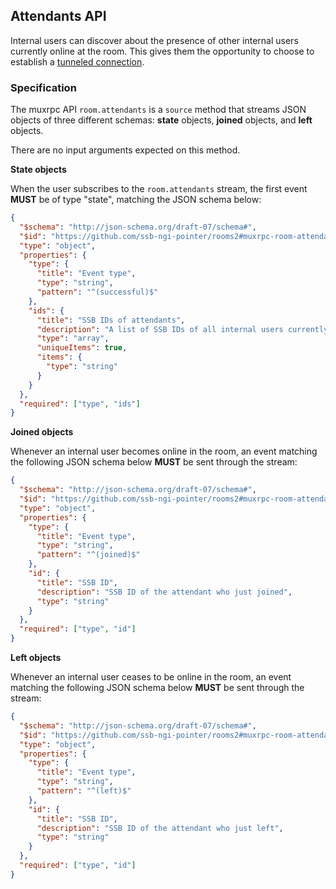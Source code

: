 <!--
SPDX-FileCopyrightText: 2021 Andre 'Staltz' Medeiros

SPDX-License-Identifier: CC-BY-4.0
-->

## Attendants API

Internal users can discover about the presence of other internal users currently online at the room. This gives them the opportunity to choose to establish a [tunneled connection](Tunneled%20connection.md).

### Specification

The muxrpc API `room.attendants` is a `source` method that streams JSON objects of three different schemas: **state** objects, **joined** objects, and **left** objects.

There are no input arguments expected on this method.

**State objects**

When the user subscribes to the `room.attendants` stream, the first event **MUST** be of type "state", matching the JSON schema below:

```json
{
  "$schema": "http://json-schema.org/draft-07/schema#",
  "$id": "https://github.com/ssb-ngi-pointer/rooms2#muxrpc-room-attendants-state",
  "type": "object",
  "properties": {
    "type": {
      "title": "Event type",
      "type": "string",
      "pattern": "^(successful)$"
    },
    "ids": {
      "title": "SSB IDs of attendants",
      "description": "A list of SSB IDs of all internal users currently online",
      "type": "array",
      "uniqueItems": true,
      "items": {
        "type": "string"
      }
    }
  },
  "required": ["type", "ids"]
}
```

**Joined objects**

Whenever an internal user becomes online in the room, an event matching the following JSON schema below **MUST** be sent through the stream:

```json
{
  "$schema": "http://json-schema.org/draft-07/schema#",
  "$id": "https://github.com/ssb-ngi-pointer/rooms2#muxrpc-room-attendants-joined",
  "type": "object",
  "properties": {
    "type": {
      "title": "Event type",
      "type": "string",
      "pattern": "^(joined)$"
    },
    "id": {
      "title": "SSB ID",
      "description": "SSB ID of the attendant who just joined",
      "type": "string"
    }
  },
  "required": ["type", "id"]
}
```

**Left objects**

Whenever an internal user ceases to be online in the room, an event matching the following JSON schema below **MUST** be sent through the stream:

```json
{
  "$schema": "http://json-schema.org/draft-07/schema#",
  "$id": "https://github.com/ssb-ngi-pointer/rooms2#muxrpc-room-attendants-left",
  "type": "object",
  "properties": {
    "type": {
      "title": "Event type",
      "type": "string",
      "pattern": "^(left)$"
    },
    "id": {
      "title": "SSB ID",
      "description": "SSB ID of the attendant who just left",
      "type": "string"
    }
  },
  "required": ["type", "id"]
}
```

